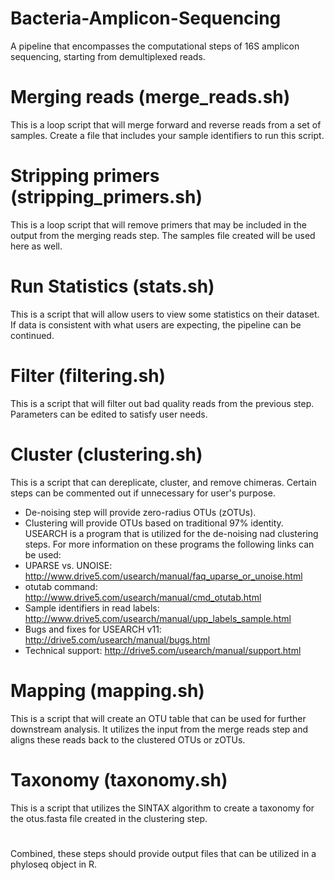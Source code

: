 # Bacteria-Amplicon-Sequencing
A pipeline that encompasses the computational steps of 16S amplicon sequencing, starting from demultiplexed reads.

# Merging reads (merge_reads.sh)
This is a loop script that will merge forward and reverse reads from a set of samples. Create a file that includes your sample identifiers to run this script.

# Stripping primers (stripping_primers.sh)
This is a loop script that will remove primers that may be included in the output from the merging reads step. The samples file created will be used here as well.

# Run Statistics (stats.sh)
This is a script that will allow users to view some statistics on their dataset. If data is consistent with what users are expecting, the pipeline can be continued.

# Filter (filtering.sh)
This is a script that will filter out bad quality reads from the previous step. Parameters can be edited to satisfy user needs.

# Cluster (clustering.sh)
This is a script that can dereplicate, cluster, and remove chimeras. Certain steps can be commented out if unnecessary for user's purpose.
- De-noising step will provide zero-radius OTUs (zOTUs).
- Clustering will provide OTUs based on traditional 97% identity.
USEARCH is a program that is utilized for the de-noising nad clustering steps. For more information on these programs the following links can be used:
- UPARSE vs. UNOISE: http://www.drive5.com/usearch/manual/faq_uparse_or_unoise.html 
- otutab command: http://www.drive5.com/usearch/manual/cmd_otutab.html 
- Sample identifiers in read labels: http://www.drive5.com/usearch/manual/upp_labels_sample.html 
- Bugs and fixes for USEARCH v11: http://drive5.com/usearch/manual/bugs.html
- Technical support: http://drive5.com/usearch/manual/support.html 

# Mapping (mapping.sh)
This is a script that will create an OTU table that can be used for further downstream analysis. It utilizes the input from the merge reads step and aligns these reads back to the clustered OTUs or zOTUs.

# Taxonomy (taxonomy.sh)
This is a script that utilizes the SINTAX algorithm to create a taxonomy for the otus.fasta file created in the clustering step.

#
Combined, these steps should provide output files that can be utilized in a phyloseq object in R.
